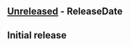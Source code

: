<!-- next-header -->
## [Unreleased] - ReleaseDate

## Initial release

<!-- next-url -->
[Unreleased]: https://github.com/CleanCut/rusty_textui/compare/v0.1.0...HEAD
